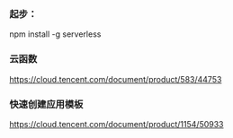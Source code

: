 ### 起步：
npm install -g serverless

### 云函数
https://cloud.tencent.com/document/product/583/44753

### 快速创建应用模板
https://cloud.tencent.com/document/product/1154/50933